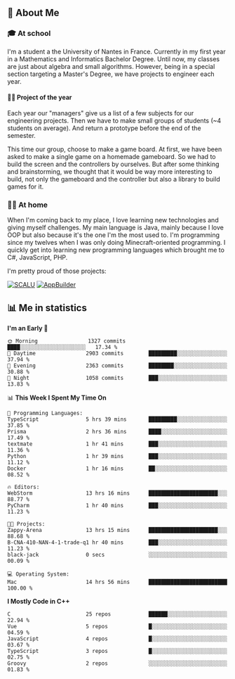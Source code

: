## 👀 About Me

### 🎓 At school

I'm a student a the University of Nantes in France. Currently in my first year in a Mathematics and Informatics Bachelor Degree. Until now, my classes are just about algebra and small algorithms. However, being in a special section targeting a Master's Degree, we have projects to engineer each year. 

#### 🔧🔬 Project of the year

Each year our "managers" give us a list of a few subjects for our engineering projects. Then we have to make small groups of students (~4 students on average). And return a prototype before the end of the semester.

This time our group, choose to make a game board. At first, we have been asked to make a single game on a homemade gameboard. So we had to build the screen and the controllers by ourselves. 
But after some thinking and brainstorming, we thought that it would be way more interesting to build, not only the gameboard and the controller but also a library to build games for it.

### 👨‍💻 At home

When I'm coming back to my place, I love learning new technologies and giving myself challenges. My main language is Java, mainly because I love OOP but also because it's the one I'm the most used to. I'm programming since my twelves when I was only doing Minecraft-oriented programming.  I quickly get into learning new programming languages which brought me to C#, JavaScript, PHP. 

I'm pretty proud of those projects:

[![SCALU](https://github-readme-stats.vercel.app/api/pin?username=renardfute&repo=SCALU)](https://github.com/renardfute/scalu)
[![AppBuilder](https://github-readme-stats.vercel.app/api/pin?username=pulsedev2&repo=AppBuilder)](https://github.com/pulsedev2/AppBuilder)

## 📊 Me in statistics
<!--START_SECTION:waka-->
**I'm an Early 🐤** 

```text
🌞 Morning                1327 commits        ████░░░░░░░░░░░░░░░░░░░░░   17.34 % 
🌆 Daytime                2903 commits        █████████░░░░░░░░░░░░░░░░   37.94 % 
🌃 Evening                2363 commits        ████████░░░░░░░░░░░░░░░░░   30.88 % 
🌙 Night                  1058 commits        ███░░░░░░░░░░░░░░░░░░░░░░   13.83 % 
```


📊 **This Week I Spent My Time On** 

```text
💬 Programming Languages: 
TypeScript               5 hrs 39 mins       █████████░░░░░░░░░░░░░░░░   37.85 % 
Prisma                   2 hrs 36 mins       ████░░░░░░░░░░░░░░░░░░░░░   17.49 % 
textmate                 1 hr 41 mins        ███░░░░░░░░░░░░░░░░░░░░░░   11.36 % 
Python                   1 hr 39 mins        ███░░░░░░░░░░░░░░░░░░░░░░   11.12 % 
Docker                   1 hr 16 mins        ██░░░░░░░░░░░░░░░░░░░░░░░   08.52 % 

🔥 Editors: 
WebStorm                 13 hrs 16 mins      ██████████████████████░░░   88.77 % 
PyCharm                  1 hr 40 mins        ███░░░░░░░░░░░░░░░░░░░░░░   11.23 % 

🐱‍💻 Projects: 
Zappy-Arena              13 hrs 15 mins      ██████████████████████░░░   88.68 % 
B-CNA-410-NAN-4-1-trade-q1 hr 40 mins        ███░░░░░░░░░░░░░░░░░░░░░░   11.23 % 
black-jack               0 secs              ░░░░░░░░░░░░░░░░░░░░░░░░░   00.09 % 

💻 Operating System: 
Mac                      14 hrs 56 mins      █████████████████████████   100.00 % 
```

**I Mostly Code in C++** 

```text
C                        25 repos            ██████░░░░░░░░░░░░░░░░░░░   22.94 % 
Vue                      5 repos             █░░░░░░░░░░░░░░░░░░░░░░░░   04.59 % 
JavaScript               4 repos             █░░░░░░░░░░░░░░░░░░░░░░░░   03.67 % 
TypeScript               3 repos             █░░░░░░░░░░░░░░░░░░░░░░░░   02.75 % 
Groovy                   2 repos             ░░░░░░░░░░░░░░░░░░░░░░░░░   01.83 % 
```




<!--END_SECTION:waka-->
